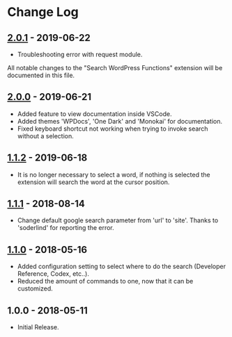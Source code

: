 # Change Log

## [2.0.1] - 2019-06-22

- Troubleshooting error with request module.

All notable changes to the "Search WordPress Functions" extension will be documented in this file.

## [2.0.0] - 2019-06-21

- Added feature to view documentation inside VSCode.
- Added themes 'WPDocs', 'One Dark' and 'Monokai' for documentation.
- Fixed keyboard shortcut not working when trying to invoke search without a selection.

## [1.1.2] - 2019-06-18

- It is no longer necessary to select a word, if nothing is selected the extension will search the word at the cursor position.

## [1.1.1] - 2018-08-14

- Change default google search parameter from 'url' to 'site'. Thanks to 'soderlind' for reporting the error.

## [1.1.0] - 2018-05-16

- Added configuration setting to select where to do the search (Developer Reference, Codex, etc..).
- Reduced the amount of commands to one, now that it can be customized.

## 1.0.0 - 2018-05-11

- Initial Release.

[2.0.1]: https://github.com/yogensia/VSCodeSearchWPDocs/compare/v2.0.0...v2.0.1
[2.0.0]: https://github.com/yogensia/VSCodeSearchWPDocs/compare/v1.1.2...v2.0.0
[1.1.2]: https://github.com/yogensia/VSCodeSearchWPDocs/compare/v1.1.1...v1.1.2
[1.1.1]: https://github.com/yogensia/VSCodeSearchWPDocs/compare/v1.1.0...v1.1.1
[1.1.0]: https://github.com/yogensia/VSCodeSearchWPDocs/compare/v1.0.0...v1.1.0